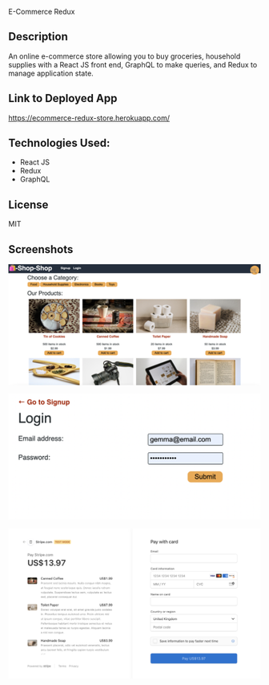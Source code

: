 E-Commerce Redux

## Description

An online e-commerce store allowing you to buy groceries, household supplies with a React JS front end, GraphQL to make queries, and Redux to manage application state.

## Link to Deployed App

https://ecommerce-redux-store.herokuapp.com/

## Technologies Used:

- React JS
- Redux
- GraphQL

## License

MIT

## Screenshots

![Screenshot showcasing app home page ](client/public/screenshots/ecommerce-redux-store-shop-page.png)

![Screenshot showcasing app login form ](client/public/screenshots/ecommerce-redux-login-form.png)

![Screenshot showcasing app checkout page ](client/public/screenshots/ecommerce-redux-checkout.png)
